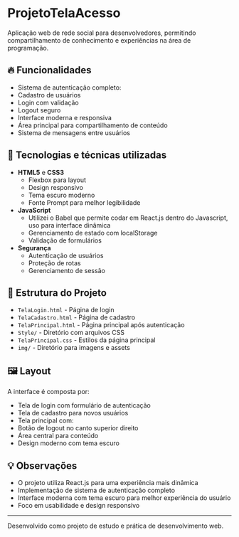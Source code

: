 # ProjetoTelaAcesso

Aplicação web de rede social para desenvolvedores, permitindo compartilhamento de conhecimento e experiências na área de programação.

## 🔥 Funcionalidades

- Sistema de autenticação completo:
- Cadastro de usuários
- Login com validação
- Logout seguro
- Interface moderna e responsiva
- Área principal para compartilhamento de conteúdo
- Sistema de mensagens entre usuários

## 🚀 Tecnologias e técnicas utilizadas

- **HTML5** e **CSS3**
  - Flexbox para layout
  - Design responsivo
  - Tema escuro moderno
  - Fonte Prompt para melhor legibilidade
- **JavaScript**
  - Utilizei o Babel que permite codar em React.js dentro do Javascript, uso para interface dinâmica
  - Gerenciamento de estado com localStorage
  - Validação de formulários
- **Segurança**
  - Autenticação de usuários
  - Proteção de rotas
  - Gerenciamento de sessão

## 📁 Estrutura do Projeto

- `TelaLogin.html` - Página de login
- `TelaCadastro.html` - Página de cadastro
- `TelaPrincipal.html` - Página principal após autenticação
- `Style/` - Diretório com arquivos CSS
- `TelaPrincipal.css` - Estilos da página principal
- `img/` - Diretório para imagens e assets

## 🖼️ Layout

A interface é composta por:
- Tela de login com formulário de autenticação
- Tela de cadastro para novos usuários
- Tela principal com:
- Botão de logout no canto superior direito
- Área central para conteúdo
- Design moderno com tema escuro

## 💡 Observações

- O projeto utiliza React.js para uma experiência mais dinâmica
- Implementação de sistema de autenticação completo
- Interface moderna com tema escuro para melhor experiência do usuário
- Foco em usabilidade e design responsivo

---

Desenvolvido como projeto de estudo e prática de desenvolvimento web.
